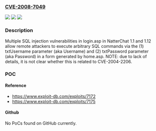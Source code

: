 ### [CVE-2008-7049](https://cve.mitre.org/cgi-bin/cvename.cgi?name=CVE-2008-7049)
![](https://img.shields.io/static/v1?label=Product&message=n%2Fa&color=blue)
![](https://img.shields.io/static/v1?label=Version&message=n%2Fa&color=blue)
![](https://img.shields.io/static/v1?label=Vulnerability&message=n%2Fa&color=brighgreen)

### Description

Multiple SQL injection vulnerabilities in login.asp in NatterChat 1.1 and 1.12 allow remote attackers to execute arbitrary SQL commands via the (1) txtUsername parameter (aka Username) and (2) txtPassword parameter (aka Password) in a form generated by home.asp.  NOTE: due to lack of details, it is not clear whether this is related to CVE-2004-2206.

### POC

#### Reference
- https://www.exploit-db.com/exploits/7172
- https://www.exploit-db.com/exploits/7175

#### Github
No PoCs found on GitHub currently.

